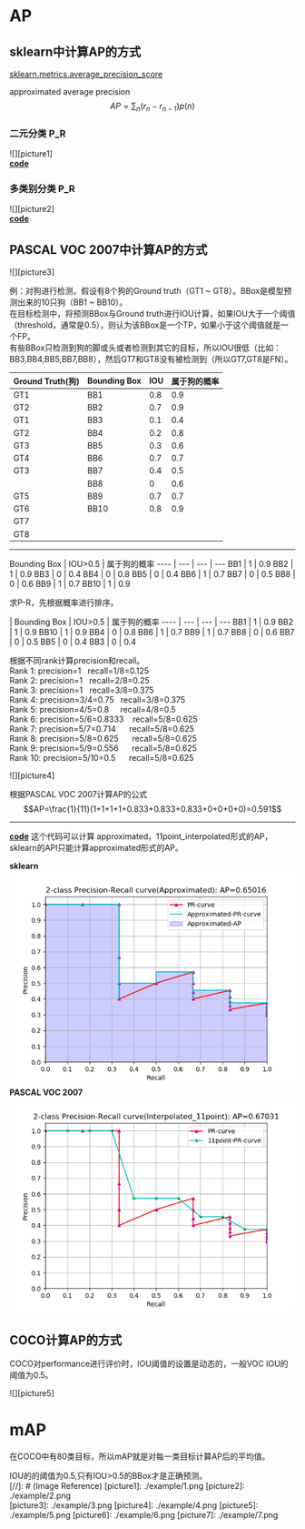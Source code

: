# AP
## sklearn中计算AP的方式  
[sklearn.metrics.average_precision_score](https://scikit-learn.org/stable/auto_examples/model_selection/plot_precision_recall.html#sphx-glr-auto-examples-model-selection-plot-precision-recall-py)

approximated average precision
$$AP=\sum_n(r_n-r_{n-1})p(n)$$  
### 二元分类 P_R
![][picture1]  
[**code**](scikit-learn_binary_classification_AP.py)
### 多类别分类 P_R
![][picture2]  
[**code**](scikit-learn_multi_label_AP.py)  
## PASCAL VOC 2007中计算AP的方式  
![][picture3]    

例：对狗进行检测，假设有8个狗的Ground truth（GT1 ~ GT8）。BBox是模型预测出来的10只狗（BB1 ~ BB10）。    
在目标检测中，将预测BBox与Ground truth进行IOU计算，如果IOU大于一个阈值（threshold，通常是0.5），则认为该BBox是一个TP，如果小于这个阈值就是一个FP。  
有些BBox只检测到狗的脚或头或者检测到其它的目标，所以IOU很低（比如：BB3,BB4,BB5,BB7,BB8），然后GT7和GT8没有被检测到（所以GT7,GT8是FN）。    
   
Ground Truth(狗) | Bounding Box | IOU | 属于狗的概率
---- | --- | --- | ---
GT1 | BB1 | 0.8 | 0.9
GT2 | BB2 | 0.7 | 0.9
GT1 | BB3 | 0.1 | 0.4
GT2 | BB4 | 0.2 | 0.8
GT3 | BB5 | 0.3 | 0.6
GT4 | BB6 | 0.7 | 0.7
GT3 | BB7 | 0.4 | 0.5
|   | BB8 | 0   | 0.6
GT5 | BB9 | 0.7 | 0.7
GT6 | BB10 | 0.8 | 0.9
GT7 |    |    | 
GT8 |    |    |        
---
Bounding Box | IOU>0.5 | 属于狗的概率
---- | --- | --- | ---
BB1 | 1 | 0.9
BB2 | 1 | 0.9
BB3 | 0 | 0.4
BB4 | 0 | 0.8
BB5 | 0 | 0.4
BB6 | 1 | 0.7
BB7 | 0 | 0.5
BB8 | 0 | 0.6
BB9 | 1 | 0.7
BB10 | 1 | 0.9  

求P-R，先根据概率进行排序。   

| Bounding Box | IOU>0.5 | 属于狗的概率
---- | --- | --- | ---
BB1 | 1 | 0.9
BB2 | 1 | 0.9
BB10 | 1 | 0.9 
BB4 | 0 | 0.8
BB6 | 1 | 0.7
BB9 | 1 | 0.7
BB8 | 0 | 0.6
BB7 | 0 | 0.5
BB5 | 0 | 0.4
BB3 | 0 | 0.4    

根据不同rank计算precision和recall。  
Rank 1: precision=1 &nbsp;&nbsp;recall=1/8=0.125  
Rank 2: precision=1 &nbsp;&nbsp;recall=2/8=0.25  
Rank 3: precision=1 &nbsp;&nbsp;recall=3/8=0.375  
Rank 4: precision=3/4=0.75 &nbsp;&nbsp;recall=3/8=0.375  
Rank 5: precision=4/5=0.8 &nbsp;&nbsp;&nbsp;&nbsp;recall=4/8=0.5    
Rank 6: precision=5/6=0.8333 &nbsp;&nbsp;&nbsp;recall=5/8=0.625  
Rank 7: precision=5/7=0.714 &nbsp;&nbsp;&nbsp;&nbsp;&nbsp;recall=5/8=0.625  
Rank 8: precision=5/8=0.625 &nbsp;&nbsp;&nbsp;&nbsp;&nbsp;recall=5/8=0.625  
Rank 9: precision=5/9=0.556 &nbsp;&nbsp;&nbsp;&nbsp;&nbsp;recall=5/8=0.625  
Rank 10: precision=5/10=0.5 &nbsp;&nbsp;&nbsp;&nbsp;&nbsp;recall=5/8=0.625  

![][picture4]    
  
根据PASCAL VOC 2007计算AP的公式  
$$AP=\frac{1}{11}(1+1+1+1+0.833+0.833+0.833+0+0+0+0)=0.591$$    

_ _ _
[**code**](approximated-11point_AP.py) 这个代码可以计算 approximated，11point_interpolated形式的AP，sklearn的API只能计算approximated形式的AP。  
  
**sklearn**  
![](example/6.png)  
**PASCAL VOC 2007**  
![](example/7.png)

## COCO计算AP的方式  
COCO对performance进行评价时，IOU阈值的设置是动态的，一般VOC IOU的阈值为0.5。    

![][picture5]  
# mAP  
在COCO中有80类目标，所以mAP就是对每一类目标计算AP后的平均值。
  
  IOU的的阈值为0.5,只有IOU>0.5的BBox才是正确预测。  
[//]: # (Image Reference)
[picture1]: ./example/1.png
[picture2]: ./example/2.png  
[picture3]: ./example/3.png
[picture4]: ./example/4.png
[picture5]: ./example/5.png
[picture6]: ./example/6.png
[picture7]: ./example/7.png